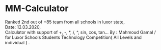 # MM-Calculator
Ranked 2nd out of +85 team from all schools in luxor state,                                                          
Date: 13.03.2020,                                                
 Calculator with support of +, -, *, /, ^, sin, cos, tan... By : Mahmoud Gamal / for Luxor Schools Students Technology Competition( All Levels and individual ) .
